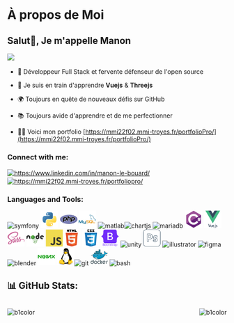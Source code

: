 <h1>À propos de Moi</h1>
<h2 align="left">Salut👋, Je m'appelle Manon</h2>
<img src="https://visitcount.itsvg.in/api?id=B1color&label=Profile%20Views&color=10&icon=0&pretty=false" />

-  🚀 Développeur Full Stack et fervente défenseur de l'open source

- 🌱 Je suis en train d'apprendre **Vuejs** & **Threejs**

- 🌍 Toujours en quête de nouveaux défis sur GitHub

- 📚 Toujours avide d'apprendre et de me perfectionner

- 👨‍💻 Voici mon portfolio [https://mmi22f02.mmi-troyes.fr/portfolioPro/](https://mmi22f02.mmi-troyes.fr/portfolioPro/)

<h3 align="left">Connect with me:</h3>
<p align="left">
<a href="https://linkedin.com/in/https://www.linkedin.com/in/manon-le-bouard/" target="blank"><img align="center" src="https://raw.githubusercontent.com/rahuldkjain/github-profile-readme-generator/master/src/images/icons/Social/linked-in-alt.svg" alt="https://www.linkedin.com/in/manon-le-bouard/" height="30" width="40" /></a>
<a href="/https://mmi22f02.mmi-troyes.fr/portfoliopro/" target="blank"><img align="center" src="https://raw.githubusercontent.com/rahuldkjain/github-profile-readme-generator/master/src/images/icons/Social/rss.svg" alt="https://mmi22f02.mmi-troyes.fr/portfoliopro/" height="30" width="40" /></a>
</p>

<h3 align="left">Languages and Tools:</h3>
 
 <img src="https://symfony.com/logos/symfony_black_03.svg" alt="symfony" width="40" height="40">  <img src="https://raw.githubusercontent.com/devicons/devicon/master/icons/python/python-original.svg" alt="python" width="40" height="40"/>  <img src="https://raw.githubusercontent.com/devicons/devicon/master/icons/php/php-original.svg" alt="php" width="40" height="40"/>  <img src="https://raw.githubusercontent.com/devicons/devicon/master/icons/mysql/mysql-original-wordmark.svg" alt="mysql" width="40" height="40"/> <img src="https://upload.wikimedia.org/wikipedia/commons/2/21/Matlab_Logo.png" alt="matlab" width="40" height="40"/><img src="https://www.chartjs.org/media/logo-title.svg" alt="chartjs" width="40" height="40"/> </a>
 <img src="https://www.vectorlogo.zone/logos/mariadb/mariadb-icon.svg" alt="mariadb" width="40" height="40"/> <img src="https://raw.githubusercontent.com/devicons/devicon/master/icons/csharp/csharp-original.svg" alt="csharp" width="40" height="40"/> <img src="https://raw.githubusercontent.com/devicons/devicon/master/icons/vuejs/vuejs-original-wordmark.svg" alt="vuejs" width="40" height="40"/>  <img src="https://raw.githubusercontent.com/devicons/devicon/master/icons/sass/sass-original.svg" alt="sass" width="40" height="40"/>  <img src="https://raw.githubusercontent.com/devicons/devicon/master/icons/nodejs/nodejs-original-wordmark.svg" alt="nodejs" width="40" height="40"/> <img src="https://raw.githubusercontent.com/devicons/devicon/master/icons/javascript/javascript-original.svg" alt="javascript" width="40" height="40"/><img src="https://raw.githubusercontent.com/devicons/devicon/master/icons/html5/html5-original-wordmark.svg" alt="html5" width="40" height="40"/> <img src="https://raw.githubusercontent.com/devicons/devicon/master/icons/css3/css3-original-wordmark.svg" alt="css3" width="40" height="40"/> <img src="https://raw.githubusercontent.com/devicons/devicon/master/icons/bootstrap/bootstrap-plain-wordmark.svg" alt="bootstrap" width="40" height="40"/>  <img src="https://www.vectorlogo.zone/logos/unity3d/unity3d-icon.svg" alt="unity" width="40" height="40"/>  <img src="https://raw.githubusercontent.com/devicons/devicon/master/icons/photoshop/photoshop-line.svg" alt="photoshop" width="40" height="40"/> <img src="https://www.vectorlogo.zone/logos/adobe_illustrator/adobe_illustrator-icon.svg" alt="illustrator" width="40" height="40"/> <img src="https://www.vectorlogo.zone/logos/figma/figma-icon.svg" alt="figma" width="40" height="40"/>  <img src="https://download.blender.org/branding/community/blender_community_badge_white.svg" alt="blender" width="40" height="40"/>  <img src="https://raw.githubusercontent.com/devicons/devicon/master/icons/nginx/nginx-original.svg" alt="nginx" width="40" height="40"/>  <img src="https://raw.githubusercontent.com/devicons/devicon/master/icons/linux/linux-original.svg" alt="linux" width="40" height="40"/><img src="https://www.vectorlogo.zone/logos/git-scm/git-scm-icon.svg" alt="git" width="40" height="40"/> <img src="https://raw.githubusercontent.com/devicons/devicon/master/icons/docker/docker-original-wordmark.svg" alt="docker" width="40" height="40"/> <img src="https://www.vectorlogo.zone/logos/gnu_bash/gnu_bash-icon.svg" alt="bash" width="40" height="40"/> 

<h2>📊 GitHub Stats:</h2>
<div style="display: flex; justify-content: space-between;">
    <p><img  src="https://github-readme-stats.vercel.app/api/top-langs?username=b1color&show_icons=true&locale=en&layout=compact" alt="b1color" /></p>
    <p><img src="https://github-readme-streak-stats.herokuapp.com/?user=b1color&" alt="b1color" /></p>
</div>
